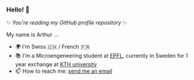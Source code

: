 ### Hello! 👋

✨ _You're reading my GitHub profile repository_ ✨

My name is Arthur ...
- 🌍 I'm Swiss 🇨🇭 / French 🇫🇷
- 📚 I'm a Microengeneering student at [EPFL](https://www.epfl.ch/about/fr/), currently in Sweden for 1 year exchange at [KTH university](https://www.kth.se/)
- 📫 How to reach me: [send me an email](mailto:arthur.chansel@gmail.com?subject=[GitHub])

<!--
**ledondodo/ledondodo** is a ✨ _special_ ✨ repository because its `README.md` (this file) appears on your GitHub profile.

Here are some ideas to get you started:

- 🔭 I’m currently working on ...
- 🌱 I’m currently learning ...
- 👯 I’m looking to collaborate on ...
- 🤔 I’m looking for help with ...
- 💬 Ask me about ...
- 😄 Pronouns: ...
- ⚡ Fun fact: ...
-->
